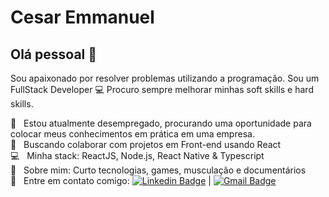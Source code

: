 # Cesar Emmanuel

## Olá pessoal 👋
Sou apaixonado por resolver problemas utilizando a programação.
Sou um FullStack Developer :computer:
Procuro sempre melhorar minhas soft skills e hard skills.

 :rocket:  &nbsp; Estou atualmente desempregado, procurando uma oportunidade para colocar meus conhecimentos em prática em uma empresa.
 <br/> :purple_heart: &nbsp; Buscando colaborar com projetos em Front-end usando React
 <br/> :computer: &nbsp; Minha stack: ReactJS, Node.js, React Native & Typescript
 <br/> 💬  &nbsp; Sobre mim: Curto tecnologias, games, musculação e documentários
 <br/> :email: &nbsp; Entre em contato comigo: [![Linkedin Badge](https://img.shields.io/badge/-CesarEmmanuel-blue?style=flat-square&logo=Linkedin&logoColor=white&link=https://www.linkedin.com/in/tgmarinho/)](https://www.linkedin.com/in/cesar-emmanuel-194053173/) 
| 
[![Gmail Badge](https://img.shields.io/badge/-cesaremmmanul@gmail.com-c14438?style=flat-square&logo=Gmail&logoColor=white&link=mailto:tgmarinho@gmail.com)](mailto:cesaremmmanul@gmail.com)
